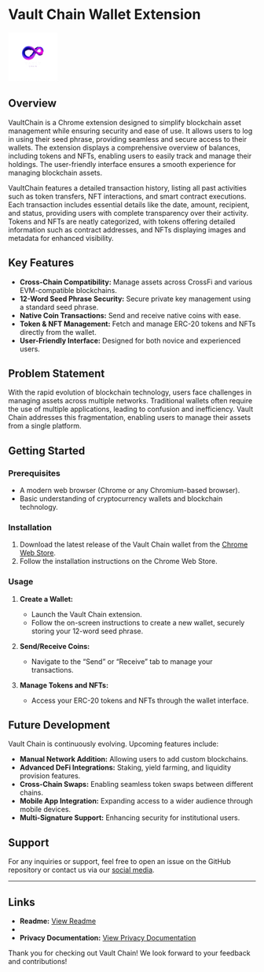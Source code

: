 # Vault Chain Wallet Extension

<img src="./logo.png" alt="Vault Chain Logo" width="100" style="background-color: black;"/>

## Overview

VaultChain is a Chrome extension designed to simplify blockchain asset management while ensuring security and ease of use. It allows users to log in using their seed phrase, providing seamless and secure access to their wallets. The extension displays a comprehensive overview of balances, including tokens and NFTs, enabling users to easily track and manage their holdings. The user-friendly interface ensures a smooth experience for managing blockchain assets.

VaultChain features a detailed transaction history, listing all past activities such as token transfers, NFT interactions, and smart contract executions. Each transaction includes essential details like the date, amount, recipient, and status, providing users with complete transparency over their activity. Tokens and NFTs are neatly categorized, with tokens offering detailed information such as contract addresses, and NFTs displaying images and metadata for enhanced visibility.

## Key Features

- **Cross-Chain Compatibility:** Manage assets across CrossFi and various EVM-compatible blockchains.
- **12-Word Seed Phrase Security:** Secure private key management using a standard seed phrase.
- **Native Coin Transactions:** Send and receive native coins with ease.
- **Token & NFT Management:** Fetch and manage ERC-20 tokens and NFTs directly from the wallet.
- **User-Friendly Interface:** Designed for both novice and experienced users.

## Problem Statement

With the rapid evolution of blockchain technology, users face challenges in managing assets across multiple networks. Traditional wallets often require the use of multiple applications, leading to confusion and inefficiency. Vault Chain addresses this fragmentation, enabling users to manage their assets from a single platform.

## Getting Started

### Prerequisites

- A modern web browser (Chrome or any Chromium-based browser).
- Basic understanding of cryptocurrency wallets and blockchain technology.

### Installation

1. Download the latest release of the Vault Chain wallet from the [Chrome Web Store](https://chromewebstore.google.com/detail/vault-chain/lhkllbobnfhbkfgnoblppaioenenoahf?pli=1).
2. Follow the installation instructions on the Chrome Web Store.

### Usage

1. **Create a Wallet:**

   - Launch the Vault Chain extension.
   - Follow the on-screen instructions to create a new wallet, securely storing your 12-word seed phrase.

2. **Send/Receive Coins:**

   - Navigate to the “Send” or “Receive” tab to manage your transactions.

3. **Manage Tokens and NFTs:**
   - Access your ERC-20 tokens and NFTs through the wallet interface.

## Future Development

Vault Chain is continuously evolving. Upcoming features include:

- **Manual Network Addition:** Allowing users to add custom blockchains.
- **Advanced DeFi Integrations:** Staking, yield farming, and liquidity provision features.
- **Cross-Chain Swaps:** Enabling seamless token swaps between different chains.
- **Mobile App Integration:** Expanding access to a wider audience through mobile devices.
- **Multi-Signature Support:** Enhancing security for institutional users.

<!-- ## Contributing

Contributions are welcome! Please read our [CONTRIBUTING.md](CONTRIBUTING.md) file for guidelines on how to contribute to the project. -->
<!--
## License

This project is licensed under the MIT License. See the [LICENSE](LICENSE.md) file for details. -->

## Support

For any inquiries or support, feel free to open an issue on the GitHub repository or contact us via our [social media](https://x.com/DhruvJ245).

---

## Links

<!-- - **GitHub Repository:** [Vault Chain Wallet Extension](https://github.com/Amal221200/cross-wallet) -->
<!-- - **Demo Video:** [Watch here](https://www.youtube.com/watch?v=uBDvRxWr-Js) -->
<!-- - **Project Website:** [Vault Chain Wallet Chrome Extension](https://chromewebstore.google.com/detail/crossx-wallet/lhkllbobnfhbkfgnoblppaioenenoahf?pli=1) -->

- **Readme:** [View Readme](https://sachinrajput99.github.io/vault_chain/)
  <!-- - **Marketing Documentation:** [View Marketing Documentation](https://dhruv245.github.io/cross-wallet/MARKETING.html) -->
  <!-- - **Technical Documentation:** [View Technical Documentation](https://dhruv245.github.io/cross-wallet/TECHNICAL.html) -->
-
- **Privacy Documentation:** [View Privacy Documentation](https://sachinrajput99.github.io/vault_chain/PRIVACY.html)

Thank you for checking out Vault Chain! We look forward to your feedback and contributions!
